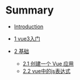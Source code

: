 # Summary

* [Introduction](README.md)

* [1 vue3入门](chapter1/index.md)
* [2 基础]()
  * [2.1 创建一个 Vue 应用](chapter2/section1/index.md)
  * [2.2 vue中的js表达式](chapter2/section2/index.md)
